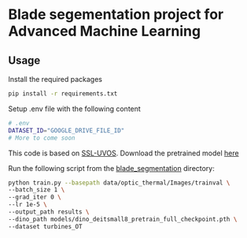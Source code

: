 # Blade segementation project for Advanced Machine Learning

## Usage

Install the required packages

```bash
pip install -r requirements.txt
```

Setup .env file with the following content

```bash
# .env
DATASET_ID="GOOGLE_DRIVE_FILE_ID"
# More to come soon
```

This code is based on [SSL-UVOS](https://github.com/shvdiwnkozbw/SSL-UVOS/tree/main). Download the pretrained model 
[here](https://dl.fbaipublicfiles.com/dino/dino_deitsmall8_pretrain/dino_deitsmall8_pretrain_full_checkpoint.pth)

Run the following script from the [blade_segmentation](blade_segmentation) directory:

```bash
python train.py --basepath data/optic_thermal/Images/trainval \
--batch_size 1 \
--grad_iter 0 \
--lr 1e-5 \
--output_path results \
--dino_path models/dino_deitsmall8_pretrain_full_checkpoint.pth \
--dataset turbines_OT
```

